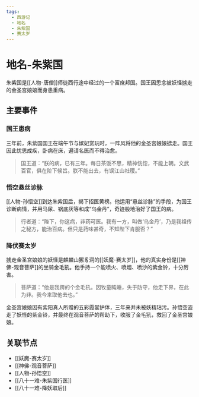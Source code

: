 ```yaml
---
tags:
  - 西游记
  - 地名
  - 朱紫国
  - 赛太岁
---
```


# 地名-朱紫国

朱紫国是[[人物-唐僧]]师徒西行途中经过的一个富庶邦国。国王因思念被妖怪掳走的金圣宫娘娘而身患重病。

## 主要事件

### 国王患病

三年前，朱紫国国王在端午节与嫔妃赏玩时，一阵风将他的金圣宫娘娘掳走。国王因此忧思成疾，卧病在床，遍请名医而不得治愈。

> 国王道：“朕的病，已有三年。每日茶饭不思，精神恍惚，不能上朝。文武百官，俱在阶下候旨。朕不能出去，有误江山社稷。”

### 悟空悬丝诊脉

[[人物-孙悟空]]到达朱紫国后，揭下招医黄榜。他运用“悬丝诊脉”的手段，为国王诊断病情，并用马尿、锅底灰等和成“乌金丹”，奇迹般地治好了国王的病。

> 行者道：“陛下，你这病，非药可医。我有一方，叫做‘乌金丹’，乃是我祖传之秘方，能治百病。但只是药味甚奇，不知陛下肯服否？”

### 降伏赛太岁

掳走金圣宫娘娘的妖怪是麒麟山獬豸洞的[[妖魔-赛太岁]]，他的真实身份是[[神佛-观音菩萨]]的坐骑金毛犼。他手持一个能喷火、喷烟、喷沙的紫金铃，十分厉害。

> 菩萨道：“他是我跨的个金毛犼。因牧童盹睡，失于防守，他走下界，在此为非。我今来取他去也。”

金圣宫娘娘因有紫阳真人所赠的五彩霞裳护体，三年来并未被妖精玷污。孙悟空盗走了妖怪的紫金铃，并最终在观音菩萨的帮助下，收服了金毛犼，救回了金圣宫娘娘。

## 关联节点
- [[妖魔-赛太岁]]
- [[神佛-观音菩萨]]
- [[人物-孙悟空]]
- [[八十一难-朱紫国行医]]
- [[八十一难-降妖取后]]
